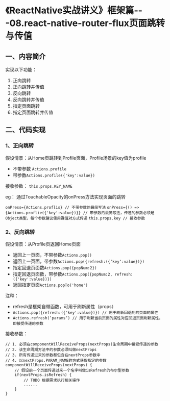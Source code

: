 # 《ReactNative实战讲义》框架篇---08.react-native-router-flux页面跳转与传值
## 一、内容简介
实现以下功能：
1. 正向跳转
2. 正向跳转并传值
3. 反向跳转
4. 反向跳转并传值
5. 指定页面跳转
6. 指定页面跳转并传值

## 二、代码实现
### 1、正向跳转
假设情景：从Home页跳转到Profile页面，Profile场景的key值为profile

* 不带参数 `Actions.profile`
* 带参数`Actions.profile({'key':value})`

接收参数：
`this.props.KEY_NAME`

eg：
通过TouchableOpacity的onPress方法实现页面的跳转

`onPress={Actions.proflis} // 不带参数的最简写法`
`onPress={() => {Actions.proflie({'key':value})}} // 带参数的最简写法，传递的参数必须是Object类型，每个参数建议使用键值对方式传递`
`this.props.key // 接收参数`

### 2、反向跳转
假设情景：从Profile页返回Home页面

* 返回上一页面，不带参数`Actions.pop()`
* 返回上一页面，带参数`Actions.pop({refresh:({’key‘:value})})`
* 指定回退页面数`Actions.pop({popNum:2})`
* 指定回退页面数，带参数`Actions.pop({popNum:2, refresh:({'key':value})})`
* 返回指定页面`Actions.popTo('home')`

注释：

* refresh是框架自带函数，可用于刷新属性（props）
* `Actions.pop({refresh:({'key':value})}) // 用于刷新回退到的页面的属性`
* `Actions.refresh(’params‘) // 用于刷新当前页面的属性对应回退页面刷新属性，即接受传递的参数`

接收参数：
 
```
// 1. 必须在componentWillReceiveProps(nextProps)生命周期中接受传递的参数
// 2. 该生命周期方法中的参数必须叫做nextProps
// 3. 所有传递过来的参数都包含在nextProps参数中
// 4. 以nextProps.PARAM_NAME的方式获取指定的参数
componentWillReceiveProps(nextProps) {
    // 假设前一个页面传递过来一个名字叫做isRefresh的布尔型参数
    if(nextProps.isRefresh) {
        // TODO 根据需求执行相关操作
        ......
    }
}
```









